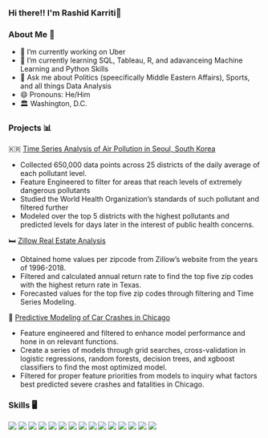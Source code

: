 ### Hi there!! I'm Rashid Karriti👋

### About Me :man:
- 🔭 I’m currently working on Uber
- 🌱 I’m currently learning SQL, Tableau, R, and adavanceing Machine Learning and Python Skills 
- 💬 Ask me about Politics (speecifically Middle Eastern Affairs), Sports, and all things Data Analysis
- 😄 Pronouns: He/Him
- 🏛 Washington, D.C. 

### Projects 📊
🇰🇷 [Time Series Analysis of Air Pollution in Seoul, South Korea](https://github.com/rhk48/Time-Series-Analysis-of-Seouls-Air-Pollution)
- Collected 650,000 data points across 25 districts of the daily average of each pollutant level.
- Feature Engineered to filter for areas that reach levels of extremely dangerous pollutants
- Studied the World Health Organization’s standards of such pollutant and filtered further
- Modeled over the top 5 districts with the highest pollutants and predicted levels for days later in the interest of public health concerns. 

🛏️ [Zillow Real Estate Analysis](https://github.com/rhk48/zillow-time-series) 
- Obtained home values per zipcode from Zillow’s website from the years of 1996-2018.
- Filtered and calculated annual return rate to find the top five zip codes with the highest return rate in Texas.
- Forecasted values for the top five zip codes through filtering and Time Series Modeling. 

🚗 [Predictive Modeling of Car Crashes in Chicago](https://github.com/rhk48/chicago-cars) 
- Feature engineered and filtered to enhance model performance and hone in on relevant functions.  
- Create a series of models through grid searches, cross-validation in logistic regressions, random forests, decision trees, and xgboost classifiers to find the most optimized model.  
- Filtered for proper feature priorities from models to inquiry what factors best predicted severe crashes and fatalities in Chicago. 


### Skills 🖥️
<p>
  <img src="https://img.shields.io/badge/Python-3776AB?style=for-the-badge&logo=python&logoColor=white" />
  <img src="https://img.shields.io/badge/HTML5-E34F26?style=for-the-badge&logo=html5&logoColor=white" />
  <img src="https://img.shields.io/badge/SQLite-07405E?style=for-the-badge&logo=sqlite&logoColor=white" />
  <img src="https://img.shields.io/badge/Visual_Studio_Code-0078D4?style=for-the-badge&logo=visual%20studio%20code&logoColor=white" />
  <img src=https://img.shields.io/badge/Keras-D00000?style=for-the-badge&logo=Keras&logoColor=white" />
  <img src=https://img.shields.io/badge/Numpy-777BB4?style=for-the-badge&logo=numpy&logoColor=white" />
  <img src=https://img.shields.io/badge/Pandas-2C2D72?style=for-the-badge&logo=pandas&logoColor=white" />
  <img src= https://img.shields.io/badge/Plotly-239120?style=for-the-badge&logo=plotly&logoColor=white" />
  <img src=https://img.shields.io/badge/json-5E5C5C?style=for-the-badge&logo=json&logoColor=white" />
  <img src=https://img.shields.io/badge/R-276DC3?style=for-the-badge&logo=r&logoColor=white" />
  <img src=https://img.shields.io/badge/Jupyter-F37626.svg?&style=for-the-badge&logo=Jupyter&logoColor=white" />
  <img src=https://img.shields.io/badge/Selenium-43B02A?style=for-the-badge&logo=Selenium&logoColor=white" />
  <img src=https://img.shields.io/badge/PowerBI-F2C811?style=for-the-badge&logo=Power%20BI&logoColor=white" />
  <img src=https://img.shields.io/badge/Tableau-E97627?style=for-the-badge&logo=Tableau&logoColor=white" /> 
  <img src=https://img.shields.io/badge/Coursera-0056D2?style=for-the-badge&logo=Coursera&logoColor=white" />                                                                                                                                                                                                                                                                                                                                                                         
